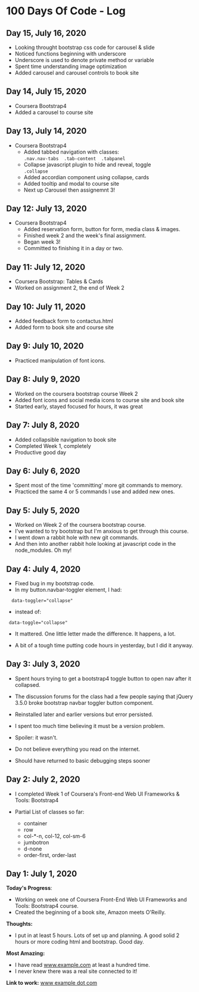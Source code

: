 # 100 Days Of Code - Log

## Day 15, July 16, 2020
- Looking throught bootstrap css code for carousel & slide
- Noticed functions beginning with underscore
- Underscore is used to denote private method or variable
- Spent time understanding image optimization
- Added carousel and carousel controls to book site 

## Day 14, July 15, 2020
- Coursera Bootstrap4
- Added a carousel to course site

## Day 13, July 14, 2020
- Coursera Bootstrap4
  - Added tabbed navigation with classes:  
    ```.nav.nav-tabs  .tab-content  .tabpanel```
  - Collapse javascript plugin to hide and reveal, toggle  
    ```.collapse```
  - Added accordian component using collapse, cards 
  - Added tooltip and modal to course site
  - Next up Carousel then assignemnt 3!

## Day 12: July 13, 2020
- Coursera Bootstrap4
  - Added reservation form, button for form, media class & images.
  - Finished week 2 and the week's final assignment.
  - Began week 3!
  - Committed to finishing it in a day or two.

## Day 11: July 12, 2020
- Coursera Bootstrap: Tables & Cards
- Worked on assignment 2, the end of Week 2 

## Day 10: July 11, 2020
- Added feedback form to contactus.html
- Added form to book site and course site

## Day 9: July 10, 2020
- Practiced manipulation of font icons.

## Day 8:   July 9, 2020  
- Worked on the coursera bootstrap course Week 2
- Added font icons and social media icons to course site and book site  
- Started early, stayed focused for hours, it was great

## Day 7: July 8, 2020  
- Added collapsible navigation to book site 
- Completed Week 1, completely
- Productive good day

## Day 6: July 6, 2020  
- Spent most of the time 'committing' more git commands to memory.
- Practiced the same 4 or 5 commands I use and added new ones.

## Day 5: July 5, 2020  
- Worked on Week 2 of the coursera bootstrap course.  
- I've wanted to try bootstrap but I'm anxious to get through this course.  
- I went down a rabbit hole with new git commands.  
- And then into another rabbit hole looking at javascript code in the node_modules. Oh my!

## Day 4: July 4, 2020  
- Fixed bug in my bootstrap code. 
- In my button.navbar-toggler element, I had:
``` 
  data-toggler="collapse" 
```
- instead of:
```
 data-toggle="collapse" 
```
- It mattered. One little letter made the difference. It happens, a lot.  

- A bit of a tough time putting code hours in yesterday, but I did it anyway.  

## Day 3: July 3, 2020  

- Spent hours trying to get a bootstrap4 toggle button to open nav after it collapsed. 
- The discussion forums for the class had a few people saying that jQuery 3.5.0 broke bootstrap navbar toggler button component. 
- Reinstalled later and earlier versions but error persisted.

- I spent too much time believing it must be a version problem. 
- Spoiler: it wasn't.
- Do not believe everything you read on the internet.

- Should have returned to basic debugging steps sooner
## Day 2: July 2, 2020

- I completed Week 1 of Coursera's Front-end Web UI Frameworks & Tools: Bootstrap4

- Partial List of classes so far: 
  - container 
  - row 
  - col-*-n, col-12, col-sm-6 
  - jumbotron 
  - d-none
  - order-first, order-last 


## Day 1: July 1, 2020

**Today's Progress**: 

- Working on week one of Coursera Front-End Web UI Frameworks and Tools: Bootstrap4 course. 
- Created the beginning of a book site, Amazon meets O'Reilly. 

**Thoughts:** 

- I put in at least 5 hours. Lots of set up and planning. A good solid 2 hours or more coding html and bootstrap. Good day. 

**Most Amazing:** 

- I have read www.example.com at least a hundred time. 
- I never knew there was a real site connected to it! 

**Link to work:** [www example dot com](http://www.example.com)



